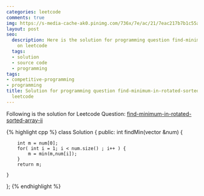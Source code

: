 ```yaml
---
categories: leetcode
comments: true
img: https://s-media-cache-ak0.pinimg.com/736x/7e/ac/21/7eac217b7b1c55ab7fd56758e4e181be.jpg
layout: post
seo:
  description: Here is the solution for programming question find-minimum-in-rotated-sorted-array-ii
    on leetcode
  tags:
  - solution
  - source code
  - programming
tags:
- competitive-programming
- programming
title: Solution for programming question find-minimum-in-rotated-sorted-array-ii on
  leetcode
---
```


Following is the solution for Leetcode Question: [find-minimum-in-rotated-sorted-array-ii](https://leetcode.com/problems/find-minimum-in-rotated-sorted-array-ii/)

{% highlight cpp %}
class Solution {
public:
    int findMin(vector<int> &num) {
        
        int m = num[0];
        for( int i = 1; i < num.size() ; i++ ) {
            m = min(m,num[i]);
        }
        return m;
        
    }
};
{% endhighlight %}